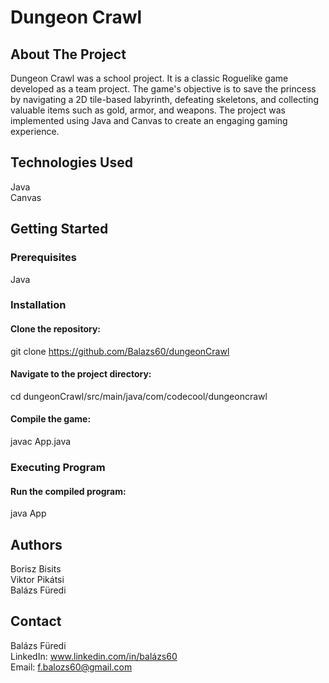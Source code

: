 
# Dungeon Crawl

## About The Project
Dungeon Crawl was a school project. It is a classic Roguelike game developed as a team project. The game's objective is to save the princess by navigating a 2D tile-based labyrinth, defeating skeletons, and collecting valuable items such as gold, armor, and weapons. The project was implemented using Java and Canvas to create an engaging gaming experience.

## Technologies Used
Java  
Canvas

## Getting Started

### Prerequisites
Java  

### Installation

#### Clone the repository:
git clone https://github.com/Balazs60/dungeonCrawl

#### Navigate to the project directory:
cd dungeonCrawl/src/main/java/com/codecool/dungeoncrawl

#### Compile the game:
javac App.java  

### Executing Program

#### Run the compiled program:

java App

## Authors

Borisz Bisits  
Viktor Pikátsi  
Balázs Füredi

## Contact

Balázs Füredi  
LinkedIn: www.linkedin.com/in/balázs60  
Email: f.balozs60@gmail.com  
